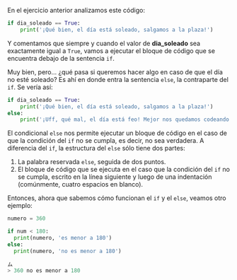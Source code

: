 En el ejercicio anterior analizamos este código:

```python
if dia_soleado == True:
    print('¡Qué bien, el día está soleado, salgamos a la plaza!')
```

Y comentamos que siempre y cuando el valor de **dia_soleado** sea exactamente igual a `True`, vamos a ejecutar el bloque de código que se encuentra debajo de la sentencia `if`.

Muy bien, pero... ¿qué pasa si queremos hacer algo en caso de que el día no esté soleado? Es ahí en donde entra la sentencia `else`, la contraparte del `if`. Se vería así:

```python
if dia_soleado == True:
    print('¡Qué bien, el día está soleado, salgamos a la plaza!')
else:
    print('¡Uff, qué mal, el día está feo! Mejor nos quedamos codeando ;)')

```
El condicional `else` nos permite ejecutar un bloque de código en el caso de que la condición del `if` no se cumpla, es decir, no sea verdadera. A diferencia del `if`, la estructura del `else` sólo tiene dos partes:

1. La palabra reservada `else`, seguida de dos puntos.
2. El bloque de código que se ejecuta en el caso que la condición del `if` no se cumpla, escrito en la línea siguiente y luego de una indentación (comúnmente, cuatro espacios en blanco).

Entonces, ahora que sabemos cómo funcionan el `if` y el `else`, veamos otro ejemplo: 

```python
numero = 360

if num < 180:
  print(numero, 'es menor a 180')
else:
  print(numero, 'no es menor a 180')
    
ム
> 360 no es menor a 180
```
